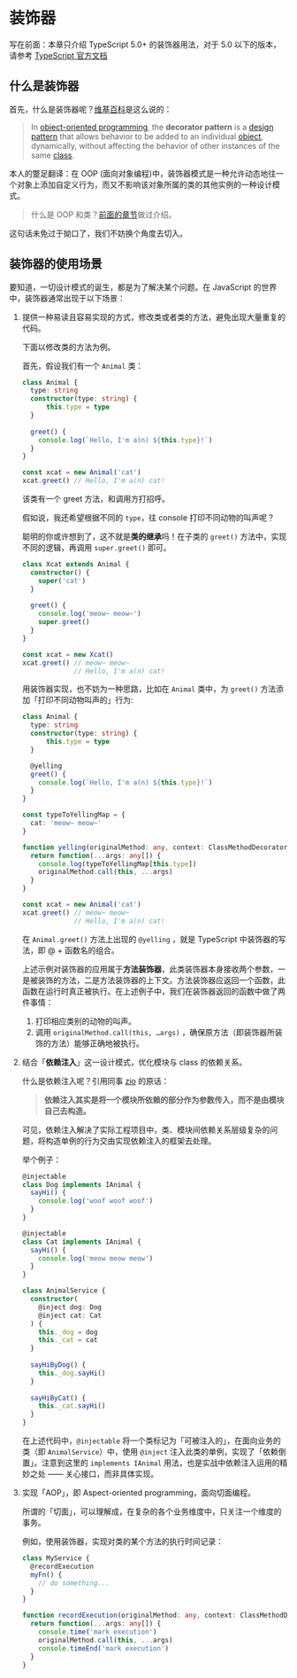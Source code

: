 # 装饰器

写在前面：本章只介绍 TypeScript 5.0+ 的装饰器用法，对于 5.0 以下的版本，请参考 [TypeScript 官方文档](https://www.typescriptlang.org/docs/handbook/decorators.html)

## 什么是装饰器

首先，什么是装饰器呢？[维基百科](https://en.wikipedia.org/wiki/Decorator_pattern)是这么说的：

> In [object-oriented programming](https://en.wikipedia.org/wiki/Object-oriented_programming), the **decorator pattern** is a [design pattern](https://en.wikipedia.org/wiki/Design_pattern_(computer_science)) that allows behavior to be added to an individual [object](https://en.wikipedia.org/wiki/Object_(computer_science)), dynamically, without affecting the behavior of other instances of the same [class](https://en.wikipedia.org/wiki/Class_(computer_science)).

本人的蹩足翻译：在 OOP (面向对象编程)中，装饰器模式是一种允许动态地往一个对象上添加自定义行为，而又不影响该对象所属的类的其他实例的一种设计模式。

> 什么是 OOP 和类？[前面的章节](https://ts.xcatliu.com/advanced/class.html)做过介绍。

这句话未免过于拗口了，我们不妨换个角度去切入。

## 装饰器的使用场景

要知道，一切设计模式的诞生，都是为了解决某个问题。在 JavaScript 的世界中，装饰器通常出现于以下场景：

1. 提供一种易读且容易实现的方式，修改类或者类的方法，避免出现大量重复的代码。
    
    下面以修改类的方法为例。
    
    首先，假设我们有一个 `Animal` 类：
    
    ```ts
    class Animal {
      type: string
      constructor(type: string) {
    	  this.type = type
      }
      
      greet() {
        console.log(`Hello, I'm a(n) ${this.type}!`)
      }
    }
    
    const xcat = new Animal('cat')
    xcat.greet() // Hello, I'm a(n) cat!
    ```
    
    该类有一个 greet 方法，和调用方打招呼。
    
    假如说，我还希望根据不同的 `type`，往 console 打印不同动物的叫声呢？
    
    聪明的你或许想到了，这不就是**类的继承**吗！在子类的 `greet()` 方法中，实现不同的逻辑，再调用 `super.greet()` 即可。
    
    ```ts
    class Xcat extends Animal {
      constructor() {
        super('cat')
      }
      
      greet() {
        console.log('meow~ meow~')
        super.greet()
      }
    }
    
    const xcat = new Xcat()
    xcat.greet() // meow~ meow~
                 // Hello, I'm a(n) cat!
    ```
    
    用装饰器实现，也不妨为一种思路，比如在 `Animal` 类中，为 `greet()` 方法添加「打印不同动物叫声的」行为:
    
    ```ts
    class Animal {
      type: string
      constructor(type: string) {
    	  this.type = type
      }
    
      @yelling
      greet() {
        console.log(`Hello, I'm a(n) ${this.type}!`)
      }
    }
    
    const typeToYellingMap = {
      cat: 'meow~ meow~'
    }
    
    function yelling(originalMethod: any, context: ClassMethodDecoratorContext) {
      return function(...args: any[]) {
        console.log(typeToYellingMap[this.type])
        originalMethod.call(this, ...args)
      }
    }
    
    const xcat = new Animal('cat')
    xcat.greet() // meow~ meow~
                 // Hello, I'm a(n) cat!
    ```
    
    在 `Animal.greet()` 方法上出现的 `@yelling` ，就是 TypeScript 中装饰器的写法，即 @ + 函数名的组合。
    
    上述示例对装饰器的应用属于**方法装饰器**，此类装饰器本身接收两个参数，一是被装饰的方法，二是方法装饰器的上下文。方法装饰器应返回一个函数，此函数在运行时真正被执行。在上述例子中，我们在装饰器返回的函数中做了两件事情：
    
    1. 打印相应类别的动物的叫声。
    2. 调用 `originalMethod.call(this, …args)` ，确保原方法（即装饰器所装饰的方法）能够正确地被执行。
2. 结合「**依赖注入**」这一设计模式，优化模块与 class 的依赖关系。
    
    什么是依赖注入呢？引用同事 [zio](https://github.com/ziofat) 的原话：
    
    > **依赖注入其实是将一个模块所依赖的部分作为参数传入，而不是由模块自己去构造。**
    
    可见，依赖注入解决了实际工程项目中，类、模块间依赖关系层级复杂的问题，将构造单例的行为交由实现依赖注入的框架去处理。
    
    举个例子：

    ```ts
    @injectable
    class Dog implements IAnimal {
      sayHi() {
        console.log('woof woof woof')
      }
    }
    
    @injectable
    class Cat implements IAnimal {
      sayHi() {
        console.log('meow meow meow')
      }
    }
    
    class AnimalService {
      constructor(
        @inject dog: Dog
        @inject cat: Cat
      ) {
        this._dog = dog
        this._cat = cat
      }
      
      sayHiByDog() {
        this._dog.sayHi()
      }
      
      sayHiByCat() {
        this._cat.sayHi()
      }
    }
    ```
    
    在上述代码中，`@injectable` 将一个类标记为「可被注入的」，在面向业务的类（即 `AnimalService`）中，使用 `@inject` 注入此类的单例，实现了「依赖倒置」。注意到这里的 `implements IAnimal` 用法，也是实战中依赖注入运用的精妙之处 —— 关心接口，而非具体实现。
    
3. 实现「AOP」，即 Aspect-oriented programming，面向切面编程。
    
    所谓的「切面」，可以理解成，在复杂的各个业务维度中，只关注一个维度的事务。
    
    例如，使用装饰器，实现对类的某个方法的执行时间记录：
    
    ```ts
    class MyService {
      @recordExecution
      myFn() {
        // do something...
      }
    }
    
    function recordExecution(originalMethod: any, context: ClassMethodDecoratorContext) {
      return function(...args: any[]) {
        console.time('mark execution')
        originalMethod.call(this, ...args)
        console.timeEnd('mark execution')
      }
    }
    ```
    
